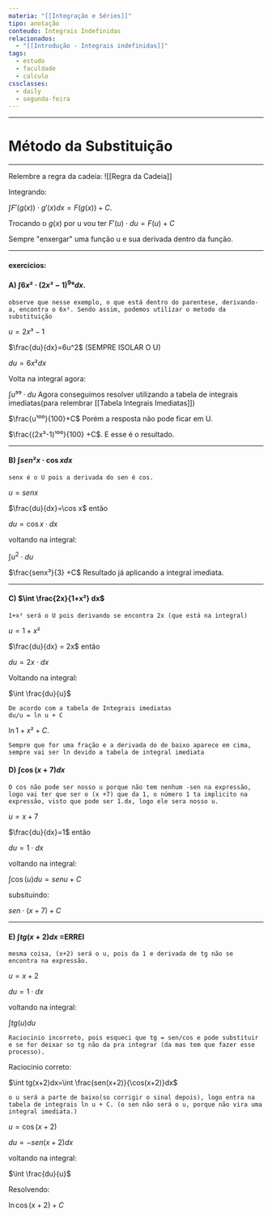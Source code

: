 ```yaml
---
materia: "[[Integração e Séries]]"
tipo: anotação
conteudo: Integrais Indefinidas
relacionados:
  - "[[Introdução - Integrais indefinidas]]"
tags:
  - estudo
  - faculdade
  - calculo
cssclasses:
  - daily
  - segunda-feira
---
```

---
# Método da Substituição
---

Relembre a regra da cadeia:
![[Regra da Cadeia]]

Integrando:

$\int F'(g(x))\cdot g'(x)dx=F(g(x))+C$.

Trocando o $g(x)$ por u vou ter $F'(u)\cdot du=F(u)+C$ 

Sempre "enxergar" uma função u e sua derivada dentro da função.

---

#### exercicios:

#### A) $\int 6x²\cdot(2x³-1)^9⁹dx$.

```
observe que nesse exemplo, o que está dentro do parentese, derivando-a, encontra o 6x². Sendo assim, podemos utilizar o metodo da substituição
```

$u=2x³-1$

$\frac{du}{dx}=6u^2$ (SEMPRE ISOLAR O U)

$du=6x²dx$

Volta na integral agora:

$\int u⁹⁹\cdot du$ Agora conseguimos resolver utilizando a tabela de integrais imediatas(para relembrar [[Tabela Integrais Imediatas]])

$\frac{u¹⁰⁰}{100}+C$  Porém a resposta não pode ficar em U.

$\frac{(2x³-1)¹⁰⁰}{100} +C$. E esse é o resultado.

---

#### B) $\int sen²x\cdot \cos x dx$

```
senx é o U pois a derivada do sen é cos.
```

$u=senx$

$\frac{du}{dx}=\cos x$ então

$du=\cos x\cdot dx$

voltando na integral:

$\int u^2\cdot du$ 

$\frac{senx³}{3} +C$ Resultado já aplicando a integral imediata.

---

#### C) $\int \frac{2x}{1+x²} dx$

```
1+x² será o U pois derivando se encontra 2x (que está na integral)
```

$u=1+x²$

$\frac{du}{dx} = 2x$ então

$du=2x\cdot dx$

Voltando na integral:

$\int \frac{du}{u}$

```Integral Imediata
De acordo com a tabela de Integrais imediatas
du/u = ln u + C
```

$\ln 1+x² +C$.

```DICA
Sempre que for uma fração e a derivada do de baixo aparece em cima, sempre vai ser ln devido a tabela de integral imediata
```

#### D) $\int \cos(x+7)dx$

```
O cos não pode ser nosso u porque não tem nenhum -sen na expressão, logo vai ter que ser o (x +7) que da 1, o número 1 ta implicito na expressão, visto que pode ser 1.dx, logo ele sera nosso u.
```

$u=x+7$

$\frac{du}{dx}=1$ então

$du=1\cdot dx$

voltando na integral:

$\int \cos(u)du=sen u+C$ 

subsituindo:

$sen\cdot (x+7) +C$ 

---

#### E) $\int tg(x+2)dx$ =ERREI

```
mesma coisa, (x+2) será o u, pois da 1 e derivada de tg não se encontra na expressão.
```

$u=x+2$

$du=1\cdot dx$

voltando na integral:

$\int tg(u)du$

```
Raciocinio incorreto, pois esqueci que tg = sen/cos e pode substituir e se for deixar so tg não da pra integrar (da mas tem que fazer esse processo).
```

Raciocinio correto:

$\int tg(x+2)dx=\int \frac{sen(x+2)}{\cos(x+2)}dx$

```
o u será a parte de baixo(so corrigir o sinal depois), logo entra na tabela de integrais ln u + C. (o sen não será o u, porque não vira uma integral imediata.)
```

$u=\cos(x+2)$

$du=-sen(x+2)dx$

voltando na integral:

$\int \frac{du}{u}$

Resolvendo:

$\ln \cos(x+2) +C$


